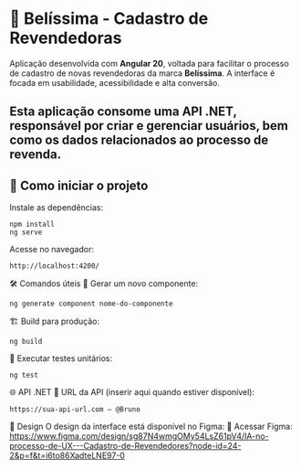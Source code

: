 # 💄 Belíssima - Cadastro de Revendedoras

Aplicação desenvolvida com **Angular 20**, voltada para facilitar o processo de cadastro de novas revendedoras da marca **Belíssima**. A interface é focada em usabilidade, acessibilidade e alta conversão.

Esta aplicação consome uma **API .NET**, responsável por criar e gerenciar usuários, bem como os dados relacionados ao processo de revenda.
---

## 🚀 Como iniciar o projeto

Instale as dependências:

```
npm install
ng serve
```
Acesse no navegador:
```
http://localhost:4200/
```
🛠️ Comandos úteis
🔧 Gerar um novo componente:
```
ng generate component nome-do-componente
```
🏗️ Build para produção:

```
ng build
```
🧪 Executar testes unitários:
```
ng test
```
🌐 API .NET
🔗 URL da API (inserir aqui quando estiver disponível):
```
https://sua-api-url.com — @Bruno
```
🎨 Design
O design da interface está disponível no Figma:
🔗 Acessar Figma:
https://www.figma.com/design/sg87N4wmgOMy54LsZ61pV4/IA-no-processo-de-UX---Cadastro-de-Revendedores?node-id=24-2&p=f&t=i6to86XadteLNE97-0
